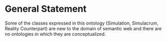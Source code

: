 # General Statement

Some of the classes expressed in this ontology (Simulation, Simulacrum, Reality Counterpart) are new to the domain of semantic web and there are no ontologies in which they are conceptualized.